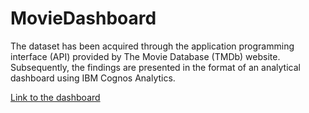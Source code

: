 # MovieDashboard
The dataset has been acquired through the application programming interface (API) provided by The Movie Database (TMDb) website. Subsequently, the findings are presented in the format of an analytical dashboard using IBM Cognos Analytics.

<a href="https://us3.ca.analytics.ibm.com/bi/?perspective=dashboard&pathRef=.my_folders%2FProjects%2FMovieAnlysis%2Bdashboard&action=view&mode=dashboard&subView=model0000018ba38ba470_00000002" target="_blank">Link to the dashboard</a>

